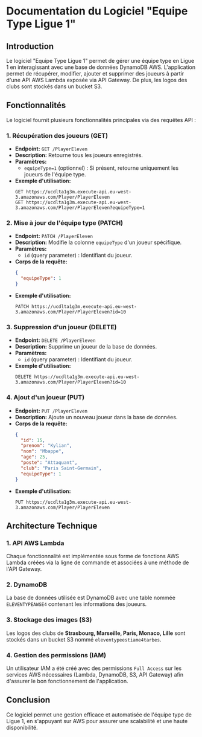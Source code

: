 # Documentation du Logiciel "Equipe Type Ligue 1"

## Introduction
Le logiciel "Equipe Type Ligue 1" permet de gérer une équipe type en Ligue 1 en interagissant avec une base de données DynamoDB AWS. L'application permet de récupérer, modifier, ajouter et supprimer des joueurs à partir d'une API AWS Lambda exposée via API Gateway. De plus, les logos des clubs sont stockés dans un bucket S3.

## Fonctionnalités
Le logiciel fournit plusieurs fonctionnalités principales via des requêtes API :

### 1. Récupération des joueurs (GET)
- **Endpoint:** `GET /PlayerEleven`
- **Description:** Retourne tous les joueurs enregistrés.
- **Paramètres:**
  - `equipeType=1` (optionnel) : Si présent, retourne uniquement les joueurs de l'équipe type.
- **Exemple d'utilisation:**
  ```
  GET https://ucdlta1g3m.execute-api.eu-west-3.amazonaws.com/Player/PlayerEleven
  GET https://ucdlta1g3m.execute-api.eu-west-3.amazonaws.com/Player/PlayerEleven?equipeType=1
  ```

### 2. Mise à jour de l'équipe type (PATCH)
- **Endpoint:** `PATCH /PlayerEleven`
- **Description:** Modifie la colonne `equipeType` d'un joueur spécifique.
- **Paramètres:**
  - `id` (query parameter) : Identifiant du joueur.
- **Corps de la requête:**
  ```json
  {
    "equipeType": 1
  }
  ```
- **Exemple d'utilisation:**
  ```
  PATCH https://ucdlta1g3m.execute-api.eu-west-3.amazonaws.com/Player/PlayerEleven?id=10
  ```

### 3. Suppression d'un joueur (DELETE)
- **Endpoint:** `DELETE /PlayerEleven`
- **Description:** Supprime un joueur de la base de données.
- **Paramètres:**
  - `id` (query parameter) : Identifiant du joueur.
- **Exemple d'utilisation:**
  ```
  DELETE https://ucdlta1g3m.execute-api.eu-west-3.amazonaws.com/Player/PlayerEleven?id=10
  ```

### 4. Ajout d'un joueur (PUT)
- **Endpoint:** `PUT /PlayerEleven`
- **Description:** Ajoute un nouveau joueur dans la base de données.
- **Corps de la requête:**
  ```json
  {
    "id": 15,
    "prenom": "Kylian",
    "nom": "Mbappe",
    "age": 25,
    "poste": "Attaquant",
    "club": "Paris Saint-Germain",
    "equipeType": 1
  }
  ```
- **Exemple d'utilisation:**
  ```
  PUT https://ucdlta1g3m.execute-api.eu-west-3.amazonaws.com/Player/PlayerEleven
  ```

## Architecture Technique

### 1. API AWS Lambda
Chaque fonctionnalité est implémentée sous forme de fonctions AWS Lambda créées via la ligne de commande et associées à une méthode de l'API Gateway.

### 2. DynamoDB
La base de données utilisée est DynamoDB avec une table nommée `ELEVENTYPEAWSE4` contenant les informations des joueurs.

### 3. Stockage des images (S3)
Les logos des clubs de **Strasbourg, Marseille, Paris, Monaco, Lille** sont stockés dans un bucket S3 nommé `eleventypeestiame4tarbes`.

### 4. Gestion des permissions (IAM)
Un utilisateur IAM a été créé avec des permissions `Full Access` sur les services AWS nécessaires (Lambda, DynamoDB, S3, API Gateway) afin d'assurer le bon fonctionnement de l'application.

## Conclusion
Ce logiciel permet une gestion efficace et automatisée de l'équipe type de Ligue 1, en s'appuyant sur AWS pour assurer une scalabilité et une haute disponibilité.


